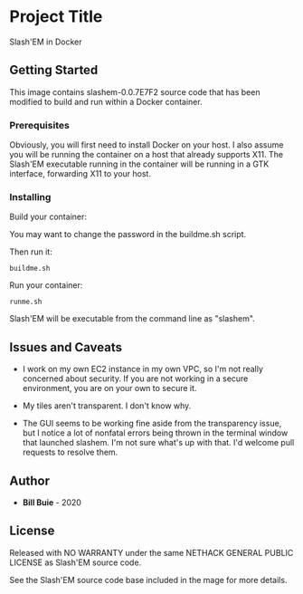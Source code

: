 # Project Title

Slash'EM in Docker

## Getting Started

This image contains slashem-0.0.7E7F2 source code that has been modified to build and run within a Docker container.

### Prerequisites

Obviously, you will first need to install Docker on your host.
I also assume you will be running the container on a host that already supports X11.
The Slash'EM executable running in the container will be running in a GTK interface, forwarding X11 to your host.

### Installing

Build your container:

You may want to change the password in the buildme.sh script.

Then run it:

```
buildme.sh
```

Run your container:
```
runme.sh
```

Slash'EM will be executable from the command line as "slashem".

## Issues and Caveats

- I work on my own EC2 instance in my own VPC, so I'm not really concerned about security.
If you are not working in a secure environment, you are on your own to secure it.

- My tiles aren't transparent. I don't know why.

- The GUI seems to be working fine aside from the transparency issue,
but I notice a lot of nonfatal errors being thrown
in the terminal window that launched slashem.
I'm not sure what's up with that.
I'd welcome pull requests to resolve them.

## Author

* **Bill Buie** -  2020



## License

Released with NO WARRANTY under the same NETHACK GENERAL PUBLIC LICENSE as Slash'EM source code.

See the Slash'EM source code base included in the mage for more details.


